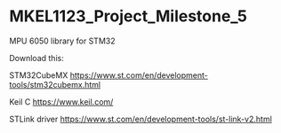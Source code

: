# MKEL1123_Project_Milestone_5
MPU 6050 library for STM32

Download this:

STM32CubeMX https://www.st.com/en/development-tools/stm32cubemx.html

Keil C https://www.keil.com/

STLink driver https://www.st.com/en/development-tools/st-link-v2.html

